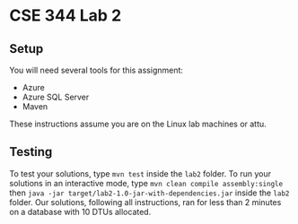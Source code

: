 # CSE 344 Lab 2

## Setup

You will need several tools for this assignment:

- Azure
- Azure SQL Server
- Maven

These instructions assume you are on the Linux lab machines or attu.

## Testing

To test your solutions, type `mvn test` inside the `lab2` folder.
To run your solutions in an interactive mode, type `mvn clean compile assembly:single` then `java -jar target/lab2-1.0-jar-with-dependencies.jar` inside the `lab2` folder.
Our solutions, following all instructions, ran for less than 2 minutes on a database with 10 DTUs allocated.